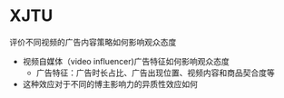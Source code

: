 # XJTU
评价不同视频的广告内容策略如何影响观众态度

- 视频自媒体（video influencer)广告特征如何影响观众态度
  - 广告特征：广告时长占比、广告出现位置、视频内容和商品契合度等 
- 这种效应对于不同的博主影响力的异质性效应如何
